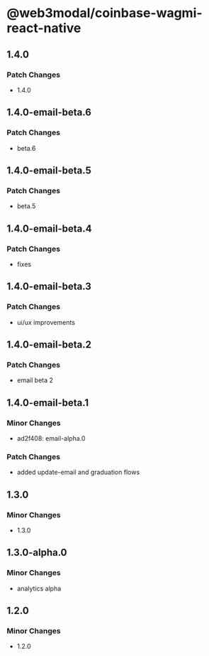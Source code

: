# @web3modal/coinbase-wagmi-react-native

## 1.4.0

### Patch Changes

- 1.4.0

## 1.4.0-email-beta.6

### Patch Changes

- beta.6

## 1.4.0-email-beta.5

### Patch Changes

- beta.5

## 1.4.0-email-beta.4

### Patch Changes

- fixes

## 1.4.0-email-beta.3

### Patch Changes

- ui/ux improvements

## 1.4.0-email-beta.2

### Patch Changes

- email beta 2

## 1.4.0-email-beta.1

### Minor Changes

- ad2f408: email-alpha.0

### Patch Changes

- added update-email and graduation flows

## 1.3.0

### Minor Changes

- 1.3.0

## 1.3.0-alpha.0

### Minor Changes

- analytics alpha

## 1.2.0

### Minor Changes

- 1.2.0

